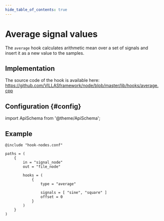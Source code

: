 ```yaml
---
hide_table_of_contents: true
---
```


# Average signal values

The `average` hook calculates arithmetic mean over a set of signals and insert it as a new value to the samples.

## Implementation

The source code of the hook is available here:
https://github.com/VILLASframework/node/blob/master/lib/hooks/average.cpp

## Configuration {#config}

import ApiSchema from '@theme/ApiSchema';

<ApiSchema id="node" example pointer="#/components/schemas/average" />

## Example

``` url="external/node/etc/examples/hooks/average.conf" title="node/etc/examples/hooks/average.conf"
@include "hook-nodes.conf"

paths = (
	{
		in = "signal_node"
		out = "file_node"

		hooks = (
			{
				type = "average"

				signals = [ "sine", "square" ]
				offset = 0
			}
		)
	}
)
```
